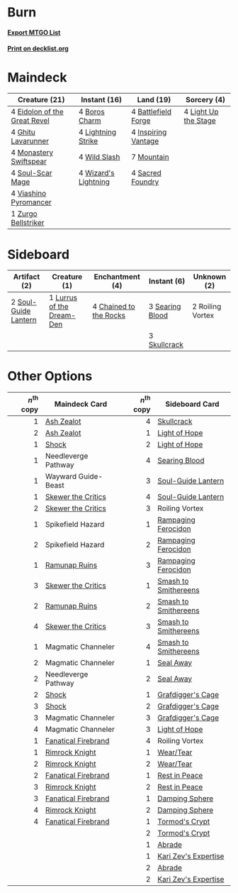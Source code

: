 # Burn

#### [Export MTGO List](../collection/Burn/Burn.txt)
#### [Print on decklist.org](http://decklist.org/?deckmain=4%09Battlefield%20Forge%0A4%09Boros%20Charm%0A4%09Eidolon%20of%20the%20Great%20Revel%0A4%09Ghitu%20Lavarunner%0A4%09Inspiring%20Vantage%0A4%09Light%20Up%20the%20Stage%0A4%09Lightning%20Strike%0A4%09Monastery%20Swiftspear%0A7%09Mountain%0A4%09Sacred%20Foundry%0A4%09Soul-Scar%20Mage%0A4%09Viashino%20Pyromancer%0A4%09Wild%20Slash%0A4%09Wizard's%20Lightning%0A1%09Zurgo%20Bellstriker&deckside=4%09Chained%20to%20the%20Rocks%0A1%09Lurrus%20of%20the%20Dream-Den%0A2%09Roiling%20Vortex%0A3%09Searing%20Blood%0A3%09Skullcrack%0A2%09Soul-Guide%20Lantern)
# Maindeck

|                                             Creature (21)                                             |                                         Instant (16)                                          |                                          Land (19)                                           |                                          Sorcery (4)                                          |
|-------------------------------------------------------------------------------------------------------|-----------------------------------------------------------------------------------------------|----------------------------------------------------------------------------------------------|-----------------------------------------------------------------------------------------------|
|4 [Eidolon of the Great Revel](http://gatherer.wizards.com/Pages/Card/Details.aspx?multiverseid=442117)|4 [Boros Charm](http://gatherer.wizards.com/Pages/Card/Details.aspx?multiverseid=442188)       |4 [Battlefield Forge](http://gatherer.wizards.com/Pages/Card/Details.aspx?multiverseid=129479)|4 [Light Up the Stage](http://gatherer.wizards.com/Pages/Card/Details.aspx?multiverseid=457251)|
|4 [Ghitu Lavarunner](http://gatherer.wizards.com/Pages/Card/Details.aspx?multiverseid=443015)          |4 [Lightning Strike](http://gatherer.wizards.com/Pages/Card/Details.aspx?multiverseid=383299)  |4 [Inspiring Vantage](http://gatherer.wizards.com/Pages/Card/Details.aspx?multiverseid=417819)|                                                                                               |
|4 [Monastery Swiftspear](http://gatherer.wizards.com/Pages/Card/Details.aspx?multiverseid=438706)      |4 [Wild Slash](http://gatherer.wizards.com/Pages/Card/Details.aspx?multiverseid=391959)        |7 [Mountain](http://gatherer.wizards.com/Pages/Card/Details.aspx?multiverseid=439859)         |                                                                                               |
|4 [Soul-Scar Mage](http://gatherer.wizards.com/Pages/Card/Details.aspx?multiverseid=426850)            |4 [Wizard's Lightning](http://gatherer.wizards.com/Pages/Card/Details.aspx?multiverseid=443040)|4 [Sacred Foundry](http://gatherer.wizards.com/Pages/Card/Details.aspx?multiverseid=405106)   |                                                                                               |
|4 [Viashino Pyromancer](http://gatherer.wizards.com/Pages/Card/Details.aspx?multiverseid=447302)       |                                                                                               |                                                                                              |                                                                                               |
|1 [Zurgo Bellstriker](http://gatherer.wizards.com/Pages/Card/Details.aspx?multiverseid=394748)         |                                                                                               |                                                                                              |                                                                                               |


# Sideboard

|                                         Artifact (2)                                          |                                            Creature (1)                                            |                                         Enchantment (4)                                         |                                       Instant (6)                                        |  Unknown (2)   |
|-----------------------------------------------------------------------------------------------|----------------------------------------------------------------------------------------------------|-------------------------------------------------------------------------------------------------|------------------------------------------------------------------------------------------|----------------|
|2 [Soul-Guide Lantern](http://gatherer.wizards.com/Pages/Card/Details.aspx?multiverseid=476488)|1 [Lurrus of the Dream-Den](http://gatherer.wizards.com/Pages/Card/Details.aspx?multiverseid=479746)|4 [Chained to the Rocks](http://gatherer.wizards.com/Pages/Card/Details.aspx?multiverseid=373521)|3 [Searing Blood](http://gatherer.wizards.com/Pages/Card/Details.aspx?multiverseid=378483)|2 Roiling Vortex|
|                                                                                               |                                                                                                    |                                                                                                 |3 [Skullcrack](http://gatherer.wizards.com/Pages/Card/Details.aspx?multiverseid=366238)   |                |


# Other Options

|*n*<sup>th</sup> copy|                                        Maindeck Card                                         |*n*<sup>th</sup> copy|                                        Sideboard Card                                         |
|--------------------:|----------------------------------------------------------------------------------------------|--------------------:|-----------------------------------------------------------------------------------------------|
|                    1|[Ash Zealot](http://gatherer.wizards.com/Pages/Card/Details.aspx?multiverseid=253623)         |                    4|[Skullcrack](http://gatherer.wizards.com/Pages/Card/Details.aspx?multiverseid=366238)          |
|                    2|[Ash Zealot](http://gatherer.wizards.com/Pages/Card/Details.aspx?multiverseid=253623)         |                    1|[Light of Hope](http://gatherer.wizards.com/Pages/Card/Details.aspx?multiverseid=479540)       |
|                    1|[Shock](http://gatherer.wizards.com/Pages/Card/Details.aspx?multiverseid=129732)              |                    2|[Light of Hope](http://gatherer.wizards.com/Pages/Card/Details.aspx?multiverseid=479540)       |
|                    1|Needleverge Pathway                                                                           |                    4|[Searing Blood](http://gatherer.wizards.com/Pages/Card/Details.aspx?multiverseid=378483)       |
|                    1|Wayward Guide-Beast                                                                           |                    3|[Soul-Guide Lantern](http://gatherer.wizards.com/Pages/Card/Details.aspx?multiverseid=476488)  |
|                    1|[Skewer the Critics](http://gatherer.wizards.com/Pages/Card/Details.aspx?multiverseid=457259) |                    4|[Soul-Guide Lantern](http://gatherer.wizards.com/Pages/Card/Details.aspx?multiverseid=476488)  |
|                    2|[Skewer the Critics](http://gatherer.wizards.com/Pages/Card/Details.aspx?multiverseid=457259) |                    3|Roiling Vortex                                                                                 |
|                    1|Spikefield Hazard                                                                             |                    1|[Rampaging Ferocidon](http://gatherer.wizards.com/Pages/Card/Details.aspx?multiverseid=435308) |
|                    2|Spikefield Hazard                                                                             |                    2|[Rampaging Ferocidon](http://gatherer.wizards.com/Pages/Card/Details.aspx?multiverseid=435308) |
|                    1|[Ramunap Ruins](http://gatherer.wizards.com/Pages/Card/Details.aspx?multiverseid=430870)      |                    3|[Rampaging Ferocidon](http://gatherer.wizards.com/Pages/Card/Details.aspx?multiverseid=435308) |
|                    3|[Skewer the Critics](http://gatherer.wizards.com/Pages/Card/Details.aspx?multiverseid=457259) |                    1|[Smash to Smithereens](http://gatherer.wizards.com/Pages/Card/Details.aspx?multiverseid=397795)|
|                    2|[Ramunap Ruins](http://gatherer.wizards.com/Pages/Card/Details.aspx?multiverseid=430870)      |                    2|[Smash to Smithereens](http://gatherer.wizards.com/Pages/Card/Details.aspx?multiverseid=397795)|
|                    4|[Skewer the Critics](http://gatherer.wizards.com/Pages/Card/Details.aspx?multiverseid=457259) |                    3|[Smash to Smithereens](http://gatherer.wizards.com/Pages/Card/Details.aspx?multiverseid=397795)|
|                    1|Magmatic Channeler                                                                            |                    4|[Smash to Smithereens](http://gatherer.wizards.com/Pages/Card/Details.aspx?multiverseid=397795)|
|                    2|Magmatic Channeler                                                                            |                    1|[Seal Away](http://gatherer.wizards.com/Pages/Card/Details.aspx?multiverseid=442919)           |
|                    2|Needleverge Pathway                                                                           |                    2|[Seal Away](http://gatherer.wizards.com/Pages/Card/Details.aspx?multiverseid=442919)           |
|                    2|[Shock](http://gatherer.wizards.com/Pages/Card/Details.aspx?multiverseid=129732)              |                    1|[Grafdigger's Cage](http://gatherer.wizards.com/Pages/Card/Details.aspx?multiverseid=278452)   |
|                    3|[Shock](http://gatherer.wizards.com/Pages/Card/Details.aspx?multiverseid=129732)              |                    2|[Grafdigger's Cage](http://gatherer.wizards.com/Pages/Card/Details.aspx?multiverseid=278452)   |
|                    3|Magmatic Channeler                                                                            |                    3|[Grafdigger's Cage](http://gatherer.wizards.com/Pages/Card/Details.aspx?multiverseid=278452)   |
|                    4|Magmatic Channeler                                                                            |                    3|[Light of Hope](http://gatherer.wizards.com/Pages/Card/Details.aspx?multiverseid=479540)       |
|                    1|[Fanatical Firebrand](http://gatherer.wizards.com/Pages/Card/Details.aspx?multiverseid=439758)|                    4|Roiling Vortex                                                                                 |
|                    1|[Rimrock Knight](http://gatherer.wizards.com/Pages/Card/Details.aspx?multiverseid=473099)     |                    1|[Wear/Tear](http://gatherer.wizards.com/Pages/Card/Details.aspx?multiverseid=368950)           |
|                    2|[Rimrock Knight](http://gatherer.wizards.com/Pages/Card/Details.aspx?multiverseid=473099)     |                    2|[Wear/Tear](http://gatherer.wizards.com/Pages/Card/Details.aspx?multiverseid=368950)           |
|                    2|[Fanatical Firebrand](http://gatherer.wizards.com/Pages/Card/Details.aspx?multiverseid=439758)|                    1|[Rest in Peace](http://gatherer.wizards.com/Pages/Card/Details.aspx?multiverseid=442021)       |
|                    3|[Rimrock Knight](http://gatherer.wizards.com/Pages/Card/Details.aspx?multiverseid=473099)     |                    2|[Rest in Peace](http://gatherer.wizards.com/Pages/Card/Details.aspx?multiverseid=442021)       |
|                    3|[Fanatical Firebrand](http://gatherer.wizards.com/Pages/Card/Details.aspx?multiverseid=439758)|                    1|[Damping Sphere](http://gatherer.wizards.com/Pages/Card/Details.aspx?multiverseid=443101)      |
|                    4|[Rimrock Knight](http://gatherer.wizards.com/Pages/Card/Details.aspx?multiverseid=473099)     |                    2|[Damping Sphere](http://gatherer.wizards.com/Pages/Card/Details.aspx?multiverseid=443101)      |
|                    4|[Fanatical Firebrand](http://gatherer.wizards.com/Pages/Card/Details.aspx?multiverseid=439758)|                    1|[Tormod's Crypt](http://gatherer.wizards.com/Pages/Card/Details.aspx?multiverseid=389723)      |
|                     |                                                                                              |                    2|[Tormod's Crypt](http://gatherer.wizards.com/Pages/Card/Details.aspx?multiverseid=389723)      |
|                     |                                                                                              |                    1|[Abrade](http://gatherer.wizards.com/Pages/Card/Details.aspx?multiverseid=430772)              |
|                     |                                                                                              |                    1|[Kari Zev's Expertise](http://gatherer.wizards.com/Pages/Card/Details.aspx?multiverseid=423755)|
|                     |                                                                                              |                    2|[Abrade](http://gatherer.wizards.com/Pages/Card/Details.aspx?multiverseid=430772)              |
|                     |                                                                                              |                    2|[Kari Zev's Expertise](http://gatherer.wizards.com/Pages/Card/Details.aspx?multiverseid=423755)|

